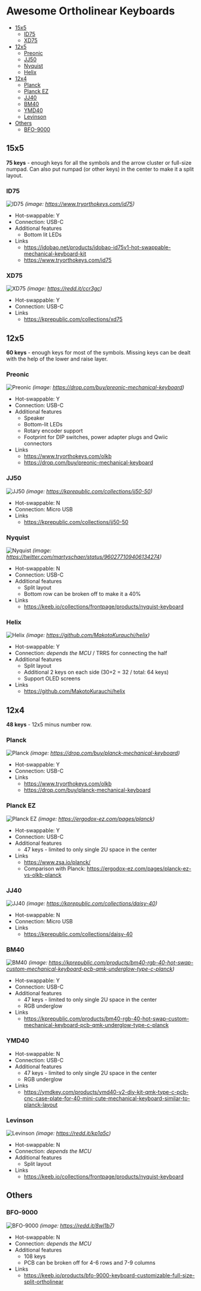 # Awesome Ortholinear Keyboards

- [15x5](#15x5)
  - [ID75](#id75)
  - [XD75](#xd75)
- [12x5](#12x5)
  - [Preonic](#preonic)
  - [JJ50](#jj50)
  - [Nyquist](#nyquist)
  - [Helix](#helix)
- [12x4](#12x4)
  - [Planck](#planck)
  - [Planck EZ](#planck-ez)
  - [JJ40](#jj40)
  - [BM40](#bm40)
  - [YMD40](#ymd40)
  - [Levinson](#levinson)
- [Others](#others)
  - [BFO-9000](#bfo-9000)

## 15x5

**75 keys** - enough keys for all the symbols and the arrow cluster or full-size numpad. Can also put numpad (or other keys) in the center to make it a split layout.

### ID75

![ID75](assets/ID75.jpeg)
_(image: https://www.tryorthokeys.com/id75)_

- Hot-swappable: Y
- Connection: USB-C
- Additional features
  - Bottom lit LEDs
- Links
  - https://idobao.net/products/idobao-id75v1-hot-swappable-mechanical-keyboard-kit
  - https://www.tryorthokeys.com/id75

### XD75

![XD75](assets/XD75.webp)
_(image: https://redd.it/ccr3gc)_

- Hot-swappable: Y
- Connection: USB-C
- Links
  - https://kprepublic.com/collections/xd75

## 12x5

**60 keys** - enough keys for most of the symbols. Missing keys can be dealt with the help of the lower and raise layer.

### Preonic

![Preonic](assets/Preonic.webp)
_(image: https://drop.com/buy/preonic-mechanical-keyboard)_

- Hot-swappable: Y
- Connection: USB-C
- Additional features
  - Speaker
  - Bottom-lit LEDs
  - Rotary encoder support
  - Footprint for DIP switches, power adapter plugs and Qwiic connectors
- Links
  - https://www.tryorthokeys.com/olkb
  - https://drop.com/buy/preonic-mechanical-keyboard

### JJ50

![JJ50](assets/JJ50.webp)
_(image: https://kprepublic.com/collections/jj50-50)_

- Hot-swappable: N
- Connection: Micro USB
- Links
  - https://kprepublic.com/collections/jj50-50

### Nyquist

![Nyquist](assets/Nyquist.jpeg)
_(image: https://twitter.com/martyschaer/status/960277109406134274)_

- Hot-swappable: N
- Connection: USB-C
- Additional features
  - Split layout
  - Bottom row can be broken off to make it a 40%
- Links
  - https://keeb.io/collections/frontpage/products/nyquist-keyboard

### Helix

![Helix](assets/Helix.jpeg)
_(image: https://github.com/MakotoKurauchi/helix)_

- Hot-swappable: Y
- Connection: _depends the MCU_ / TRRS for connecting the half
- Additional features
  - Split layout
  - Additional 2 keys on each side (30+2 = 32 / total: 64 keys)
  - Support OLED screens
- Links
  - https://github.com/MakotoKurauchi/helix

## 12x4

**48 keys** - 12x5 minus number row.

### Planck

![Planck](assets/Planck.webp)
_(image: https://drop.com/buy/planck-mechanical-keyboard)_

- Hot-swappable: Y
- Connection: USB-C
- Links
  - https://www.tryorthokeys.com/olkb
  - https://drop.com/buy/planck-mechanical-keyboard

### Planck EZ

![Planck EZ](assets/PlanckEZ.webp)
_(image: https://ergodox-ez.com/pages/planck)_

- Hot-swappable: Y
- Connection: USB-C
- Additional features
  - 47 keys - limited to only single 2U space in the center
- Links
  - https://www.zsa.io/planck/
  - Comparison with Planck: https://ergodox-ez.com/pages/planck-ez-vs-olkb-planck

### JJ40

![JJ40](assets/JJ40.webp)
_(image: https://kprepublic.com/collections/daisy-40)_

- Hot-swappable: N
- Connection: Micro USB
- Links
  - https://kprepublic.com/collections/daisy-40

### BM40

![BM40](assets/BM40.webp)
_(image: https://kprepublic.com/products/bm40-rgb-40-hot-swap-custom-mechanical-keyboard-pcb-qmk-underglow-type-c-planck)_

- Hot-swappable: Y
- Connection: USB-C
- Additional features
  - 47 keys - limited to only single 2U space in the center
  - RGB underglow
- Links
  - https://kprepublic.com/products/bm40-rgb-40-hot-swap-custom-mechanical-keyboard-pcb-qmk-underglow-type-c-planck

### YMD40

- Hot-swappable: N
- Connection: USB-C
- Additional features
  - 47 keys - limited to only single 2U space in the center
  - RGB underglow
- Links
  - https://ymdkey.com/products/ymd40-v2-diy-kit-qmk-type-c-pcb-cnc-case-plate-for-40-mini-cute-mechanical-keyboard-similar-to-planck-layout

### Levinson

![Levinson](assets/Levinson.jpeg)
_(image: https://redd.it/kp1a5c)_

- Hot-swappable: N
- Connection: _depends the MCU_
- Additional features
  - Split layout
- Links
  - https://keeb.io/collections/frontpage/products/nyquist-keyboard

## Others

### BFO-9000

![BFO-9000](assets/BFO-9000.webp)
_(image: https://redd.it/8wl1b7)_

- Hot-swappable: N
- Connection: _depends the MCU_
- Additional features
  - 108 keys
  - PCB can be broken off for 4-6 rows and 7-9 columns
- Links
  - https://keeb.io/products/bfo-9000-keyboard-customizable-full-size-split-ortholinear
